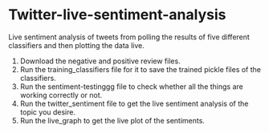 # Twitter-live-sentiment-analysis
Live sentiment analysis of tweets from polling the results of five different classifiers and then plotting the data live.

1. Download the negative and positive review files.
2. Run the training_classifiers file for it to save the trained pickle files of the classifiers.
3. Run the sentiment-testinggg file to check whether all the things are working correctly or not.
4. Run the twitter_sentiment file to get the live sentiment analysis of the topic you desire.
5. Run the live_graph to get the live plot of the sentiments.
